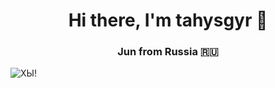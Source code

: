 <h1 align="center">Hi there, I'm tahysgyr 🐘</h1>
<h3 align="center">Jun from Russia 🇷🇺</h3>
<img src="https://otvet.imgsmail.ru/download/287651008_3d44988a28daf98171b2d5a9d41b7cd9_800.jpg" alt="ХЫ!">
<!--
**tahysgyr/tahysgyr** is a ✨ _special_ ✨ repository because its `README.md` (this file) appears on your GitHub profile.

Here are some ideas to get you started:

- 🔭 I’m currently working on ...
- 🌱 I’m currently learning ...
- 👯 I’m looking to collaborate on ...
- 🤔 I’m looking for help with ...
- 💬 Ask me about ...
- 📫 How to reach me: ...
- 😄 Pronouns: ...
- ⚡ Fun fact: ...
-->

